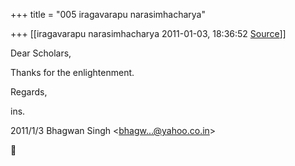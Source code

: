 +++
title = "005 iragavarapu narasimhacharya"

+++
[[iragavarapu narasimhacharya	2011-01-03, 18:36:52 [Source](https://groups.google.com/g/bvparishat/c/4IqxlNGNvEw)]]



Dear Scholars,

Thanks for the enlightenment.

Regards,

ins.  

2011/1/3 Bhagwan Singh \<[bhagw...@yahoo.co.in]()\>



